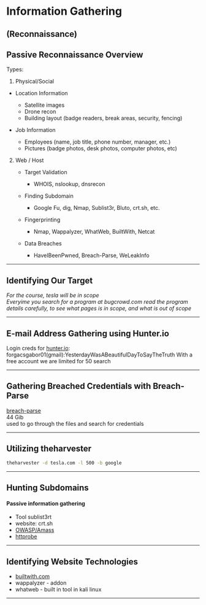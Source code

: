 # Information Gathering
## (Reconnaissance)

## Passive Reconnaissance Overview
Types:
1.  Physical/Social
   - Location Information
      - Satellite images
      - Drone recon
      - Building layout (badge readers, break areas, security, fencing)
			
   - Job Information
       - Employees (name, job title, phone number, manager, etc.)
       -  Pictures (badge photos, desk photos, computer photos, etc)
            
   2. Web / Host
        - Target Validation  
           - WHOIS, nslookup, dnsrecon
            
        - Finding Subdomain
           - Google Fu, dig, Nmap, Sublist3r, Bluto, crt.sh, etc.
        
        - Fingerprinting
           - Nmap, Wappalyzer, WhatWeb, BuiltWith, Netcat
        
        - Data Breaches
           -  HaveIBeenPwned, Breach-Parse, WeLeakInfo

--------------------------------------------

## Identifying Our Target
*For the course, tesla will be in scope  
Everyime you search for a program at bugcrowd.com read the program details carefully, to see what pages is in scope, and what is out of scope*

--------------------------------------------

## E-mail Address Gathering using Hunter.io
Login creds for [hunter.io](https://hunter.io):
     forgacsgabor01(gmail):YesterdayWasABeautifulDayToSayTheTruth
	 With a free account we are limited for 50 search
	 
--------------------------------------------

## Gathering Breached Credentials with Breach-Parse
 [breach-parse](https://github.com/hmaverickadams/breach-parse)  
44 Gib  
used to go through the files and search for credentials

--------------------------------------------

## Utilizing theharvester
~~~bash
theharvester -d tesla.com -l 500 -b google
~~~

--------------------------------------------

## Hunting Subdomains
#### Passive information gathering
- Tool sublist3rt
- website: crt.sh
- [OWASP/Amass](https://github.com/OWASP/Amass)
- [httprobe](https://github.com/tomnomnom/httprobe)

--------------------------------------------

## Identifying Website Technologies
- [builtwith.com](https://builtwith.com)
- wappalyzer - addon
- whatweb - built in tool in kali linux
 
--------------------------------------------